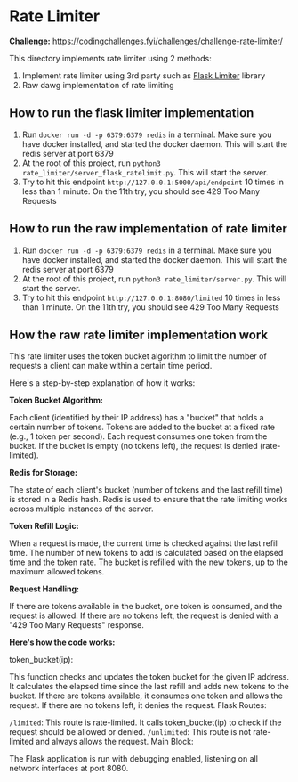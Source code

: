 # Rate Limiter

**Challenge:** https://codingchallenges.fyi/challenges/challenge-rate-limiter/

This directory implements rate limiter using 2 methods:

1. Implement rate limiter using 3rd party such as [Flask Limiter](https://flask-limiter.readthedocs.io/en/stable/) library
2. Raw dawg implementation of rate limiting

## How to run the flask limiter implementation

1. Run `docker run -d -p 6379:6379 redis` in a terminal. Make sure you have docker installed, and started the docker daemon. This will start the redis server at port 6379
2. At the root of this project, run `python3 rate_limiter/server_flask_ratelimit.py`. This will start the server.
3. Try to hit this endpoint `http://127.0.0.1:5000/api/endpoint` 10 times in less than 1 minute. On the 11th try, you should see 429 Too Many Requests

## How to run the raw implementation of rate limiter

1. Run `docker run -d -p 6379:6379 redis` in a terminal. Make sure you have docker installed, and started the docker daemon. This will start the redis server at port 6379
2. At the root of this project, run `python3 rate_limiter/server.py`. This will start the server.
3. Try to hit this endpoint `http://127.0.0.1:8080/limited` 10 times in less than 1 minute. On the 11th try, you should see 429 Too Many Requests

## How the raw rate limiter implementation work

This rate limiter uses the token bucket algorithm to limit the number of requests a client can make within a certain time period.

Here's a step-by-step explanation of how it works:

**Token Bucket Algorithm:**

Each client (identified by their IP address) has a "bucket" that holds a certain number of tokens.
Tokens are added to the bucket at a fixed rate (e.g., 1 token per second).
Each request consumes one token from the bucket.
If the bucket is empty (no tokens left), the request is denied (rate-limited).

**Redis for Storage:**

The state of each client's bucket (number of tokens and the last refill time) is stored in a Redis hash.
Redis is used to ensure that the rate limiting works across multiple instances of the server.

**Token Refill Logic:**

When a request is made, the current time is checked against the last refill time.
The number of new tokens to add is calculated based on the elapsed time and the token rate.
The bucket is refilled with the new tokens, up to the maximum allowed tokens.

**Request Handling:**

If there are tokens available in the bucket, one token is consumed, and the request is allowed.
If there are no tokens left, the request is denied with a "429 Too Many Requests" response.

**Here's how the code works:**

token_bucket(ip):

This function checks and updates the token bucket for the given IP address.
It calculates the elapsed time since the last refill and adds new tokens to the bucket.
If there are tokens available, it consumes one token and allows the request.
If there are no tokens left, it denies the request.
Flask Routes:

`/limited`: This route is rate-limited. It calls token_bucket(ip) to check if the request should be allowed or denied.
`/unlimited`: This route is not rate-limited and always allows the request.
Main Block:

The Flask application is run with debugging enabled, listening on all network interfaces at port 8080.
